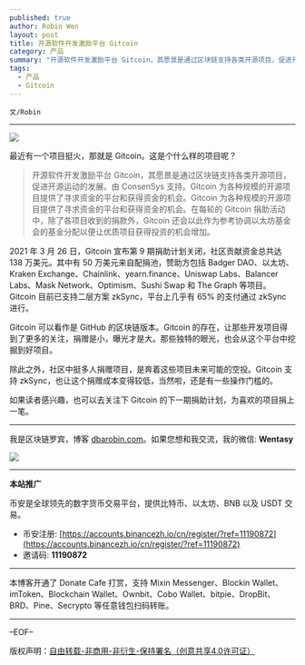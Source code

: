```yaml
---
published: true
author: Robin Wen
layout: post
title: 开源软件开发激励平台 Gitcoin
category: 产品
summary: "开源软件开发激励平台 Gitcoin，其愿景是通过区块链支持各类开源项目，促进开源运动的发展。由 ConsenSys 支持。Gitcoin 为各种规模的开源项目提供了寻求资金的平台和获得资金的机会。Gitcoin 为各种规模的开源项目提供了寻求资金的平台和获得资金的机会。在每轮的 Gitcoin 捐助活动中，除了各项目收到的捐款外，Gitcoin 还会以此作为参考协调以太坊基金会的基金分配以便让优质项目获得投资的机会增加。"
tags:
  - 产品
  - Gitcoin
---
```


`文/Robin`

***

![](https://cdn.dbarobin.com/khvg4pi.png)

最近有一个项目挺火，那就是 Gitcoin。这是个什么样的项目呢？

> 开源软件开发激励平台 Gitcoin，其愿景是通过区块链支持各类开源项目，促进开源运动的发展。由 ConsenSys 支持。Gitcoin 为各种规模的开源项目提供了寻求资金的平台和获得资金的机会。Gitcoin 为各种规模的开源项目提供了寻求资金的平台和获得资金的机会。在每轮的 Gitcoin 捐助活动中，除了各项目收到的捐款外，Gitcoin 还会以此作为参考协调以太坊基金会的基金分配以便让优质项目获得投资的机会增加。

2021 年 3 月 26 日，Gitcoin 宣布第 9 期捐助计划关闭，社区贡献资金总共达 138 万美元。其中有 50 万美元来自配捐池，赞助方包括 Badger DAO、以太坊、Kraken Exchange、Chainlink、yearn.finance、Uniswap Labs、Balancer Labs、Mask Network、Optimism、Sushi Swap 和 The Graph 等项目。Gitcoin 目前已支持二层方案 zkSync，平台上几乎有 65% 的支付通过 zkSync 进行。

Gitcoin 可以看作是 GitHub 的区块链版本。Gitcoin 的存在，让那些开发项目得到了更多的关注，捐赠是小，曝光才是大。那些独特的眼光，也会从这个平台中挖掘到好项目。

除此之外，社区中挺多人捐赠项目，是奔着这些项目未来可能的空投。Gitcoin 支持 zkSync，也让这个捐赠成本变得较低，当然啦，还是有一些操作门槛的。

如果读者感兴趣，也可以去关注下 Gitcoin 的下一期捐助计划，为喜欢的项目捐上一笔。

***

我是区块链罗宾，博客 [dbarobin.com](https://dbarobin.com/)。如果您想和我交流，我的微信: **Wentasy**

![](https://cdn.dbarobin.com/v4yywe2.png)

***

**本站推广**

币安是全球领先的数字货币交易平台，提供比特币、以太坊、BNB 以及 USDT 交易。

* 币安注册: [https://accounts.binancezh.io/cn/register/?ref=11190872](https://accounts.binancezh.io/cn/register/?ref=11190872)
* 邀请码: **11190872**

***

本博客开通了 Donate Cafe 打赏，支持 Mixin Messenger、Blockin Wallet、imToken、Blockchain Wallet、Ownbit、Cobo Wallet、bitpie、DropBit、BRD、Pine、Secrypto 等任意钱包扫码转账。

<center>
    <div class="--donate-button"
         data-button-id="f8b9df0d-af9a-460d-8258-d3f435445075"
    ></div>
</center>

***

–EOF–

版权声明：[自由转载-非商用-非衍生-保持署名（创意共享4.0许可证）](http://creativecommons.org/licenses/by-nc-nd/4.0/deed.zh)